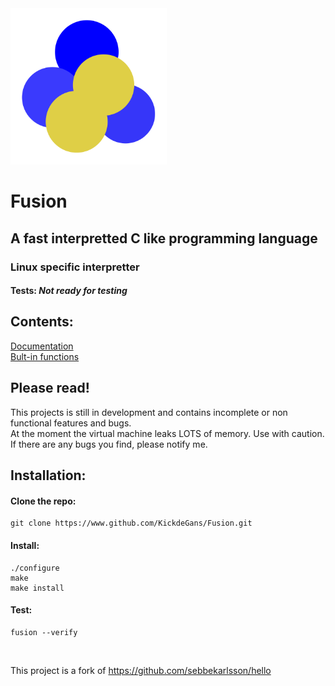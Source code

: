 <img src="Fusion-Logo.png" alt="alt text" title="image Title" width="250"/>

# Fusion

## A fast interpretted C like programming language
### Linux specific interpretter

#### Tests: *Not ready for testing*

## Contents:
[Documentation](https://github.com/KickdeGans/Fusion/wiki/Documentation)
<br>
[Bult-in functions](https://github.com/KickdeGans/Fusion/wiki/Built-in-functions)
<br>
## Please read!
This projects is still in development and contains incomplete or non functional features and bugs.<br>
At the moment the virtual machine leaks LOTS of memory. Use with caution.<br>
If there are any bugs you find, please notify me.<br>
## Installation:
#### Clone the repo:
```shell
git clone https://www.github.com/KickdeGans/Fusion.git
```
#### Install:
```shell
./configure
make
make install
```
#### Test:
```shell
fusion --verify
```

<br>

This project is a fork of https://github.com/sebbekarlsson/hello
